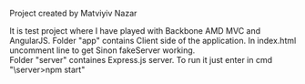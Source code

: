 Project created by Matviyiv Nazar

It is test project where I have played with Backbone AMD MVC and AngularJS.
Folder "app" contains Client side of the application.
In index.html uncomment line to get Sinon fakeServer working.
</br>
Folder "server" containes Express.js server.
To run it just enter in cmd "\server>npm start"
